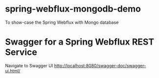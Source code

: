 # spring-webflux-mongodb-demo
To show-case the Spring Webflux with Mongo database


# Swagger for a Spring Webflux REST Service
Navigate to Swagger UI <http://localhost:8080/swagger-doc/swagger-ui.html/>